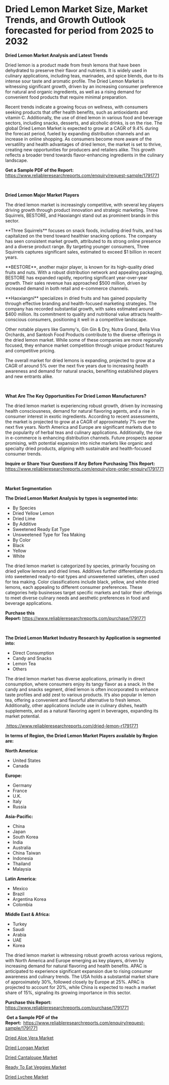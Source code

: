 <p><h1>Dried Lemon Market Size, Market Trends, and Growth Outlook forecasted for period from 2025 to 2032</h1></p><p><strong>Dried Lemon Market Analysis and Latest Trends</strong></p>
<p><p>Dried lemon is a product made from fresh lemons that have been dehydrated to preserve their flavor and nutrients. It is widely used in culinary applications, including teas, marinades, and spice blends, due to its intense sour taste and aromatic profile. The Dried Lemon Market is witnessing significant growth, driven by an increasing consumer preference for natural and organic ingredients, as well as a rising demand for convenient food products that require minimal preparation.</p><p>Recent trends indicate a growing focus on wellness, with consumers seeking products that offer health benefits, such as antioxidants and vitamin C. Additionally, the use of dried lemon in various food and beverage sectors, including snacks, desserts, and alcoholic drinks, is on the rise. The global Dried Lemon Market is expected to grow at a CAGR of 9.4% during the forecast period, fueled by expanding distribution channels and an increase in online shopping. As consumers become more aware of the versatility and health advantages of dried lemon, the market is set to thrive, creating new opportunities for producers and retailers alike. This growth reflects a broader trend towards flavor-enhancing ingredients in the culinary landscape.</p></p>
<p><strong>Get a Sample PDF of the Report:&nbsp;</strong> <a href="https://www.reliableresearchreports.com/enquiry/request-sample/1791771?utm_campaign=13&utm_medium=2&utm_source=Github&utm_content=ia&utm_term=14022025&utm_id=dried-lemon">https://www.reliableresearchreports.com/enquiry/request-sample/1791771</a></p>
<p>&nbsp;</p>
<p><strong>Dried Lemon Major Market Players</strong></p>
<p><p>The dried lemon market is increasingly competitive, with several key players driving growth through product innovation and strategic marketing. Three Squirrels, BESTORE, and Haoxiangni stand out as prominent brands in this sector.</p><p>**Three Squirrels** focuses on snack foods, including dried fruits, and has capitalized on the trend toward healthier snacking options. The company has seen consistent market growth, attributed to its strong online presence and a diverse product range. By targeting younger consumers, Three Squirrels captures significant sales, estimated to exceed $1 billion in recent years. </p><p>**BESTORE**, another major player, is known for its high-quality dried fruits and nuts. With a robust distribution network and appealing packaging, BESTORE has expanded rapidly, reporting significant year-over-year growth. Their sales revenue has approached $500 million, driven by increased demand in both retail and e-commerce channels.</p><p>**Haoxiangni** specializes in dried fruits and has gained popularity through effective branding and health-focused marketing strategies. The company has recorded substantial growth, with sales estimated around $400 million. Its commitment to quality and nutritional value attracts health-conscious consumers, positioning it well in a competitive landscape.</p><p>Other notable players like Gammy's, Gin Gin & Dry, Nutra Grand, Bella Viva Orchards, and Santosh Food Products contribute to the diverse offerings in the dried lemon market. While some of these companies are more regionally focused, they enhance market competition through unique product features and competitive pricing.</p><p>The overall market for dried lemons is expanding, projected to grow at a CAGR of around 5% over the next five years due to increasing health awareness and demand for natural snacks, benefiting established players and new entrants alike.</p></p>
<p>&nbsp;</p>
<p><strong>What Are The Key Opportunities For Dried Lemon Manufacturers?</strong></p>
<p><p>The dried lemon market is experiencing robust growth, driven by increasing health consciousness, demand for natural flavoring agents, and a rise in consumer interest in exotic ingredients. According to recent assessments, the market is projected to grow at a CAGR of approximately 7% over the next five years. North America and Europe are significant markets due to the popularity of herbal teas and culinary applications. Additionally, the rise in e-commerce is enhancing distribution channels. Future prospects appear promising, with potential expansion into niche markets like organic and specialty dried products, aligning with sustainable and health-focused consumer trends.</p></p>
<p><strong>Inquire or Share Your Questions If Any Before Purchasing This Report:</strong> <a href="https://www.reliableresearchreports.com/enquiry/pre-order-enquiry/1791771?utm_campaign=13&utm_medium=2&utm_source=Github&utm_content=ia&utm_term=14022025&utm_id=dried-lemon">https://www.reliableresearchreports.com/enquiry/pre-order-enquiry/1791771</a></p>
<p>&nbsp;</p>
<p><strong>Market Segmentation</strong></p>
<p><strong>The Dried Lemon Market Analysis by types is segmented into:</strong></p>
<p><ul><li>By Species</li><li>Dried Yellow Lemon</li><li>Dried Lime</li><li>By Additive</li><li>Sweetened Ready Eat Type</li><li>Unsweetened Type for Tea Making</li><li>By Color</li><li>Black</li><li>Yellow</li><li>White</li></ul></p>
<p><p>The dried lemon market is categorized by species, primarily focusing on dried yellow lemons and dried limes. Additives further differentiate products into sweetened ready-to-eat types and unsweetened varieties, often used for tea making. Color classifications include black, yellow, and white dried lemons, each appealing to different consumer preferences. These categories help businesses target specific markets and tailor their offerings to meet diverse culinary needs and aesthetic preferences in food and beverage applications.</p></p>
<p><strong>Purchase this Report:&nbsp;</strong><a href="https://www.reliableresearchreports.com/purchase/1791771?utm_campaign=13&utm_medium=2&utm_source=Github&utm_content=ia&utm_term=14022025&utm_id=dried-lemon">https://www.reliableresearchreports.com/purchase/1791771</a></p>
<p>&nbsp;</p>
<p><strong>The Dried Lemon Market Industry Research by Application is segmented into:</strong></p>
<p><ul><li>Direct Consumption</li><li>Candy and Snacks</li><li>Lemon Tea</li><li>Others</li></ul></p>
<p><p>The dried lemon market has diverse applications, primarily in direct consumption, where consumers enjoy its tangy flavor as a snack. In the candy and snacks segment, dried lemon is often incorporated to enhance taste profiles and add zest to various products. It’s also popular in lemon tea, offering a convenient and flavorful alternative to fresh lemon. Additionally, other applications include use in culinary dishes, health supplements, and as a natural flavoring agent in beverages, expanding its market potential.</p></p>
<p><a href="https://www.reliableresearchreports.com/dried-lemon-r1791771?utm_campaign=13&utm_medium=2&utm_source=Github&utm_content=ia&utm_term=14022025&utm_id=dried-lemon">&nbsp;https://www.reliableresearchreports.com/dried-lemon-r1791771</a></p>
<p><strong>In terms of Region, the Dried Lemon Market Players available by Region are:</strong></p>
<p>
    <p> <strong> North America: </strong>
        <ul>
            <li>United States</li>
            <li>Canada</li>
        </ul>
        </p> 
    <p> <strong> Europe: </strong>
        <ul>
            <li>Germany</li>
            <li>France</li>
            <li>U.K.</li>
            <li>Italy</li>
            <li>Russia</li>
        </ul>
        </p> 
    <p> <strong> Asia-Pacific: </strong>
        <ul>
            <li>China</li>
            <li>Japan</li>
            <li>South Korea</li>
            <li>India</li>
            <li>Australia</li>
            <li>China Taiwan</li>
            <li>Indonesia</li>
            <li>Thailand</li>
            <li>Malaysia</li>
        </ul>
        </p> 
    <p> <strong> Latin America: </strong>
        <ul>
            <li>Mexico</li>
            <li>Brazil</li>
            <li>Argentina Korea</li>
            <li>Colombia</li>
        </ul>
        </p> 
    <p> <strong> Middle East & Africa: </strong>
        <ul>
            <li>Turkey</li>
            <li>Saudi</li>
            <li>Arabia</li>
            <li>UAE</li>
            <li>Korea</li>
        </ul>
    </p>
    </p>
<p><p>The dried lemon market is witnessing robust growth across various regions, with North America and Europe emerging as key players, driven by increasing demand for natural flavoring and health benefits. APAC is anticipated to experience significant expansion due to rising consumer awareness and culinary trends. The USA holds a substantial market share of approximately 30%, followed closely by Europe at 25%. APAC is projected to account for 20%, while China is expected to reach a market share of 15%, signaling its growing importance in this sector.</p></p>
<p><strong>Purchase this Report: </strong><a href="https://www.reliableresearchreports.com/purchase/1791771?utm_campaign=13&utm_medium=2&utm_source=Github&utm_content=ia&utm_term=14022025&utm_id=dried-lemon">https://www.reliableresearchreports.com/purchase/1791771</a></p>
<p>&nbsp;<strong>Get a Sample PDF of the Report:&nbsp;&nbsp;</strong><a href="https://www.reliableresearchreports.com/enquiry/request-sample/1791771?utm_campaign=13&utm_medium=2&utm_source=Github&utm_content=ia&utm_term=14022025&utm_id=dried-lemon">https://www.reliableresearchreports.com/enquiry/request-sample/1791771</a></p>
<p><strong></strong></p>
<p><p><a href="https://github.com/ahmalaloanne/Market-Research-Report-List-1/blob/main/dried-aloe-vera-market.md?utm_campaign=13&utm_medium=2&utm_source=Github&utm_content=ia&utm_term=14022025&utm_id=dried-lemon">Dried Aloe Vera Market</a></p><p><a href="https://github.com/abantolemox08/Market-Research-Report-List-1/blob/main/dried-longan-market.md?utm_campaign=13&utm_medium=2&utm_source=Github&utm_content=ia&utm_term=14022025&utm_id=dried-lemon">Dried Longan Market</a></p><p><a href="https://github.com/peddicehle/Market-Research-Report-List-1/blob/main/dried-cantaloupe-market.md?utm_campaign=13&utm_medium=2&utm_source=Github&utm_content=ia&utm_term=14022025&utm_id=dried-lemon">Dried Cantaloupe Market</a></p><p><a href="https://github.com/njockebogris/Market-Research-Report-List-1/blob/main/ready-to-eat-veggies-market.md?utm_campaign=13&utm_medium=2&utm_source=Github&utm_content=ia&utm_term=14022025&utm_id=dried-lemon">Ready To Eat Veggies Market</a></p><p><a href="https://github.com/popupioo/Market-Research-Report-List-1/blob/main/dried-lychee-market.md?utm_campaign=13&utm_medium=2&utm_source=Github&utm_content=ia&utm_term=14022025&utm_id=dried-lemon">Dried Lychee Market</a></p></p>